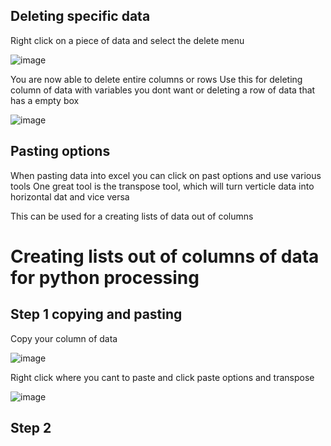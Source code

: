 ## Deleting specific data

Right click on a piece of data and select the delete menu

![image](https://github.com/0Domlightning0/TheJournal/assets/99225898/f8953243-d384-47b4-b178-584d84aec171)

You are now able to delete entire columns or rows
Use this for deleting column of data with variables you dont want or deleting a row of data that has a empty box  

![image](https://github.com/0Domlightning0/TheJournal/assets/99225898/be66878e-a25f-42fc-ad51-14ad90dede12)

## Pasting options

When pasting data into excel you can click on past options and use various tools
One great tool is the transpose tool, which will turn verticle data into horizontal dat and vice versa

This can be used for a creating lists of data out of columns

# Creating lists out of columns of data for python processing

## Step 1 copying and pasting

Copy your column of data  

![image](https://github.com/0Domlightning0/TheJournal/assets/99225898/a5ca74de-a1d1-4676-860d-f0a8b5e4a60d)

Right click where you cant to paste and click paste options and transpose  

![image](https://github.com/0Domlightning0/TheJournal/assets/99225898/1722eff9-14a4-4c96-8bb6-69c8f0ce087c)

## Step 2
